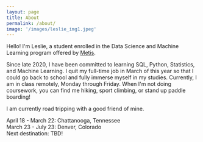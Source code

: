 ```yaml
---
layout: page
title: About
permalink: /about/
image: '/images/leslie_img1.jpeg'
---
```


Hello! I'm Leslie, a student enrolled in the Data Science and Machine Learning program offered by [Metis](https://www.thisismetis.com). 

Since late 2020, I have been committed to learning SQL, Python, Statistics, and Machine Learning. I quit my full-time job in March of this year so that I could go back to school and fully immerse myself in my studies. Currently, I am in class remotely, Monday through Friday. When I'm not doing coursework, you can find me hiking, sport climbing, or stand up paddle boarding!

 I am currently road tripping with a good friend of mine.

 April 18 - March 22:    Chattanooga, Tennessee  
 March 23 - July 23:     Denver, Colorado  
 Next destination:       TBD! 
